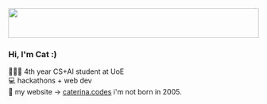 <img src="https://images.squarespace-cdn.com/content/v1/5ad2754d75f9eeb22cb26028/1566715705847-O82KZ2V95UQCVKXQWZ0A/light+pink+banner-03.jpg?format=2500w" height="60px" width="100%"/>

### Hi, I'm Cat :)

👩🏽‍💻 4th year CS+AI student at UoE <br>
💻 hackathons + web dev <br>
🌸 my website -> [caterina.codes](https://caterina.codes)
i'm not born in 2005.

